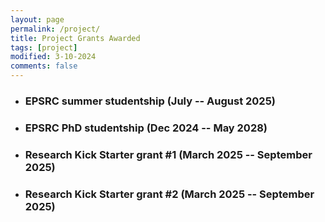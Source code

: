 ```yaml
---
layout: page
permalink: /project/
title: Project Grants Awarded
tags: [project]
modified: 3-10-2024
comments: false
---
```


* ### EPSRC summer studentship (July -- August 2025)

* ### EPSRC PhD studentship (Dec 2024 -- May 2028)

* ### Research Kick Starter grant #1 (March 2025 -- September 2025)

* ### Research Kick Starter grant #2 (March 2025 -- September 2025)






